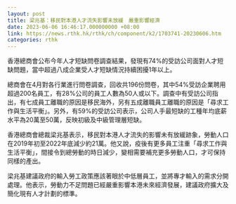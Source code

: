 ```yaml
---
layout: post
title: 梁兆基：移民對本港人才流失影響未放緩　嚴重影響經濟
date: 2023-06-06 16:46:17.000000000 +08:00
link: https://news.rthk.hk/rthk/ch/component/k2/1703741-20230606.htm
categories: rthk
---
```


香港總商會公布今年人才短缺問卷調查結果，發現有74%的受訪公司面對人才短缺問題，當中超過八成企業受人才短缺情況持續困擾1年以上。

總商會在4月對各行業進行問卷調查，回收共196份問卷，其中54%受訪企業聘用超過200名員工，有28%公司的員工人數為50人或以下。調查中有受訪公司指出，有七成員工離職的原因是移民海外，另有五成離職員工離職的原因是「尋求工作與生活平衡」。另外，有59%的受訪公司表示，公司人手最短缺的工種年均底薪水平為20萬至50萬，反映初級及中級管理層短缺。

香港總商會總裁梁兆基表示，移民對本港人才流失的影響未有放緩跡象，勞動人口在2019年初至2022年底減少約21萬。他又說，疫後有更多員工注重「尋求工作與生活平衡」，間接令到總勞動的時日減少，變相需要補充更多勞動人口，才可保持同樣的產出。

梁兆基建議政府的輸入勞工政策應該著眼於中低層員工，並將專才輸入的需求分開處理。他表示，勞動力不足問題已經嚴重影響本港未來經濟發展，建議政府擴大及簡化現有人才計劃的標準。

